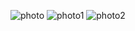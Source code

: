 ![photo](https://github.com/satishgupta2/Show-Password-strength/assets/126942680/8f9c50b9-413f-4ae2-8879-657d8cc0b4b5)
![photo1](https://github.com/satishgupta2/Show-Password-strength/assets/126942680/eaaf8282-5094-450e-b3e3-23a27d077724)
![photo2](https://github.com/satishgupta2/Show-Password-strength/assets/126942680/7df578d7-fea1-45b8-b0a2-975d9b7731b4)
